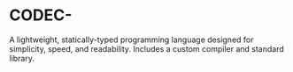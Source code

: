 # CODEC-
A lightweight, statically-typed programming language designed for simplicity, speed, and readability. Includes a custom compiler and standard library.
